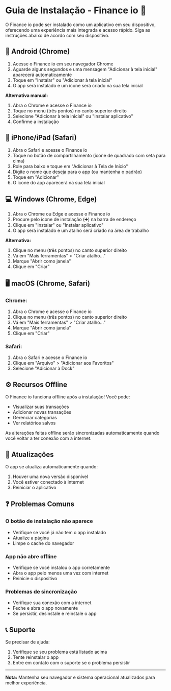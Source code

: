# Guia de Instalação - Finance io 📱

O Finance io pode ser instalado como um aplicativo em seu dispositivo, oferecendo uma experiência mais integrada e acesso rápido. Siga as instruções abaixo de acordo com seu dispositivo.

## 📱 Android (Chrome)

1. Acesse o Finance io em seu navegador Chrome
2. Aguarde alguns segundos e uma mensagem "Adicionar à tela inicial" aparecerá automaticamente
3. Toque em "Instalar" ou "Adicionar à tela inicial"
4. O app será instalado e um ícone será criado na sua tela inicial

**Alternativa manual:**
1. Abra o Chrome e acesse o Finance io
2. Toque no menu (três pontos) no canto superior direito
3. Selecione "Adicionar à tela inicial" ou "Instalar aplicativo"
4. Confirme a instalação

## 🍎 iPhone/iPad (Safari)

1. Abra o Safari e acesse o Finance io
2. Toque no botão de compartilhamento (ícone de quadrado com seta para cima)
3. Role para baixo e toque em "Adicionar à Tela de Início"
4. Digite o nome que deseja para o app (ou mantenha o padrão)
5. Toque em "Adicionar"
6. O ícone do app aparecerá na sua tela inicial

## 💻 Windows (Chrome, Edge)

1. Abra o Chrome ou Edge e acesse o Finance io
2. Procure pelo ícone de instalação (➕) na barra de endereço
3. Clique em "Instalar" ou "Instalar aplicativo"
4. O app será instalado e um atalho será criado na área de trabalho

**Alternativa:**
1. Clique no menu (três pontos) no canto superior direito
2. Vá em "Mais ferramentas" > "Criar atalho..."
3. Marque "Abrir como janela"
4. Clique em "Criar"

## 🖥️ macOS (Chrome, Safari)

### Chrome:
1. Abra o Chrome e acesse o Finance io
2. Clique no menu (três pontos) no canto superior direito
3. Vá em "Mais ferramentas" > "Criar atalho..."
4. Marque "Abrir como janela"
5. Clique em "Criar"

### Safari:
1. Abra o Safari e acesse o Finance io
2. Clique em "Arquivo" > "Adicionar aos Favoritos"
3. Selecione "Adicionar à Dock"

## ⚙️ Recursos Offline

O Finance io funciona offline após a instalação! Você pode:
- Visualizar suas transações
- Adicionar novas transações
- Gerenciar categorias
- Ver relatórios salvos

As alterações feitas offline serão sincronizadas automaticamente quando você voltar a ter conexão com a internet.

## 🔄 Atualizações

O app se atualiza automaticamente quando:
1. Houver uma nova versão disponível
2. Você estiver conectado à internet
3. Reiniciar o aplicativo

## ❓ Problemas Comuns

### O botão de instalação não aparece
- Verifique se você já não tem o app instalado
- Atualize a página
- Limpe o cache do navegador

### App não abre offline
- Verifique se você instalou o app corretamente
- Abra o app pelo menos uma vez com internet
- Reinicie o dispositivo

### Problemas de sincronização
- Verifique sua conexão com a internet
- Feche e abra o app novamente
- Se persistir, desinstale e reinstale o app

## 📞 Suporte

Se precisar de ajuda:
1. Verifique se seu problema está listado acima
2. Tente reinstalar o app
3. Entre em contato com o suporte se o problema persistir

---

**Nota:** Mantenha seu navegador e sistema operacional atualizados para melhor experiência. 